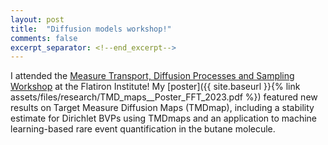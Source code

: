 ```yaml
---
layout: post
title:  "Diffusion models workshop!"
comments: false
excerpt_separator: <!--end_excerpt-->
---
```


I attended the [Measure Transport, Diffusion Processes and Sampling Workshop](https://www.simonsfoundation.org/event/measure-transport-diffusion-processes-and-sampling-workshop/)
at the Flatiron Institute! My [poster]({{ site.baseurl }}{% link assets/files/research/TMD_maps__Poster_FFT_2023.pdf %}) featured new results on Target Measure Diffusion Maps (TMDmap), including a stability estimate for Dirichlet BVPs using TMDmaps and an application
to machine learning-based rare event quantification in the butane molecule. 

